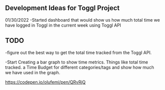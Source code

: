 ## Development Ideas for Toggl Project

01/30/2022
-Started dashboard that would show us how much total time we have logged in Toggl in the current week using Toggl API

## TODO
-figure out the best way to get the total time tracked from the Toggl API.

-Start Creating a bar graph to show time metrics. Things like total time tracked. a Time Budget for different
categories/tags and show how much we have used in the graph.


https://codepen.io/olufemi/pen/QRvRjQ








